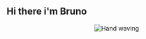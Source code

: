 ## Hi there i'm Bruno

<p align="center">
  <img src="https://media.giphy.com/media/tHIRLHtNwxpjIFqPdV/giphy.gif" alt="Hand waving">
</p>

<!--
**Bruno081002/Bruno081002** is a ✨ _special_ ✨ repository because its `README.md` (this file) appears on your GitHub profile.

Here are some ideas to get you started:

- 🔭 I’m currently working on ...
- 🌱 I’m currently learning ...
- 👯 I’m looking to collaborate on ...
- 🤔 I’m looking for help with ...
- 💬 Ask me about ...
- 📫 How to reach me: ...
- 😄 Pronouns: ...
- ⚡ Fun fact: ...
-->
